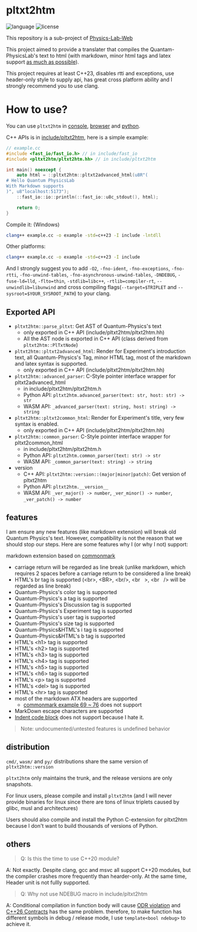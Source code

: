# pltxt2htm

![language](https://img.shields.io/badge/language-C++23-blue.svg)
![license](https://img.shields.io/badge/License-GPL-green.svg)

This repository is a sub-project of [Physics-Lab-Web](https://github.com/wsxiaolin/physics-lab-web)

This project aimed to provide a translater that compiles the Quantam-PhysicsLab's text to html (with markdown, minor html tags and latex support [as much as possible](#features)).

This project requires at least C++23, disables rtti and exceptions, use header-only style to supply api, has great cross platform ability and I strongly recommend you to use clang.

# How to use?
You can use `pltxt2htm` in [console](cmd/README.md), [browser](wasm/README.md) and [python](py/README.md).

C++ APIs is in [include/pltxt2htm](include/pltxt2htm/), here is a simple example:
```cpp
// example.cc
#include <fast_io/fast_io.h> // in include/fast_io
#include <pltxt2htm/pltxt2htm.hh> // in include/pltxt2htm

int main() noexcept {
    auto html = ::pltxt2htm::pltxt2advanced_html(u8R"(
# Hello Quantum PhysicsLab
With Markdown supports
)", u8"localhost:5173");
    ::fast_io::io::println(::fast_io::u8c_stdout(), html);

    return 0;
}
```

Compile it: (Windows)
```sh
clang++ example.cc -o example -std=c++23 -I include -lntdll
```

Other platforms:
```sh
clang++ example.cc -o example -std=c++23 -I include
```

And I strongly suggest you to add `-O2`, `-fno-ident`, `-fno-exceptions`, `-fno-rtti`, `-fno-unwind-tables`, `-fno-asynchronous-unwind-tables`, `-DNDEBUG`, `-fuse-ld=lld`, `-flto=thin`, `-stdlib=libc++`, `-rtlib=compiler-rt`, `--unwindlib=libunwind` and cross compiling flags(`--target=$TRIPLET` and `--sysroot=$YOUR_SYSROOT_PATH`) to your clang.

## Exported API
* `pltxt2htm::parse_pltxt`: Get AST of Quantum-Physics's text
  - only exported in C++ API (include/pltxt2htm/pltxt2htm.hh)
  - All the AST node is exported in C++ API (class derived from `pltxt2htm::PlTxtNode`)
* `pltxt2htm::pltxt2advanced_html`: Render for Experiment's introduction text, all Quantum-Physics's Tag, minor HTML tag, most of the markdown and latex syntax is supported.
  - only exported in C++ API (include/pltxt2htm/pltxt2htm.hh)
* `pltxt2htm::advanced_parser`: C-Style pointer interface wrapper for pltxt2advanced_html
  - in include/pltxt2htm/pltxt2htm.h
  - Python API: `pltxt2htm.advanced_parser(text: str, host: str) -> str`
  - WASM API: `_advanced_parser(text: string, host: string) -> string`
* `pltxt2htm::pltxt2common_html`: Render for Experiment's title, very few syntax is enabled.
  - only exported in C++ API (include/pltxt2htm/pltxt2htm.hh)
* `pltxt2htm::common_parser`: C-Style pointer interface wrapper for pltxt2common_html
  - in include/pltxt2htm/pltxt2htm.h
  - Python API: `pltxt2htm.common_parser(text: str) -> str`
  - WASM API: `_common_parser(text: string) -> string`
* version
  - C++ API: `pltxt2htm::version::(major|minor|patch)`: Get version of pltxt2htm
  - Python API: `pltxt2htm.__version__`
  - WASM API: `_ver_major() -> number`, `_ver_minor() -> number`, `_ver_patch() -> number`

## features
I am ensure any new features (like markdown extension) will break old Quantum Physics's text. However, compatibility is not the reason that we should stop our steps. Here are some features why I (or why I not) support:

markdown extension based on [commonmark](https://spec.commonmark.org/0.31.2/)

* carriage return will be regarded as line break (unlike markdown, which requires 2 spaces before a carriage return to be considered a line break)
* HTML's br tag is supported (&lt;br&gt;, &lt;BR&gt;, &lt;br/&gt;, &lt;br&nbsp;&nbsp;&nbsp;&gt;, &lt;br&nbsp;&nbsp;&nbsp;/&gt; will be regarded as line break)
* Quantum-Physics's color tag is supported
* Quantum-Physics's a tag is supported
* Quantum-Physics's Discussion tag is supported
* Quantum-Physics's Experiment tag is supported
* Quantum-Physics's user tag is supported
* Quantum-Physics's size tag is supported
* Quantum-Physics&HTML's i tag is supported
* Quantum-Physics&HTML's b tag is supported
* HTML's &lt;h1&gt; tag is supported
* HTML's &lt;h2&gt; tag is supported
* HTML's &lt;h3&gt; tag is supported
* HTML's &lt;h4&gt; tag is supported
* HTML's &lt;h5&gt; tag is supported
* HTML's &lt;h6&gt; tag is supported
* HTML's &lt;p&gt; tag is supported
* HTML's &lt;del&gt; tag is supported
* HTML's &lt;hr&gt; tag is supported
* most of the markdown ATX headers are supported
  - [commonmark example 69 ~ 76](https://spec.commonmark.org/0.31.2/#example-69) does not support
* MarkDown escape characters are supported
* [Indent code block](https://spec.commonmark.org/0.31.2/#indented-code-blocks) does not support because I hate it.

> Note: undocumented/untested features is undefined behavior

## distribution
`cmd/`, `wasm/` and `py/` distributions share the same version of `pltxt2htm::version`

`pltxt2htm` only maintains the trunk, and the release versions are only snapshots.

For linux users, please compile and install `pltxt2htm` (and I will never provide binaries for linux since there are tons of linux triplets caused by glibc, musl and architectures)

Users should also compile and install the Python C-extension for pltxt2htm because I don't want to build thousands of versions of Python.

## others

> Q: Is this the time to use C++20 module?

A: Not exactly. Despite clang, gcc and msvc all support C++20 modules, but the compiler crashes more frequently than hearder-only. At the same time, Header unit is not fullly supported.

> Q: Why not use NDEBUG macro in include/pltxt2htm

A: Conditional compilation in function body will cause [ODR violation](https://en.cppreference.com/w/cpp/language/definition) and [C++26 Contracts](https://en.cppreference.com/w/cpp/language/contracts) has the same problem. therefore, to make function has different symbols in debug / release mode, I use `template<bool ndebug>` to achieve it.
